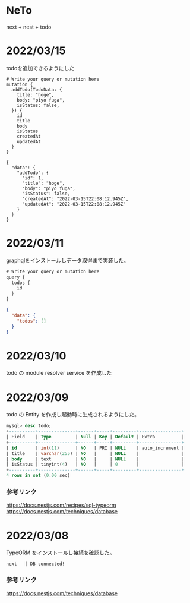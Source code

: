 # NeTo
next + nest + todo

# 2022/03/15
todoを追加できるようにした
```
# Write your query or mutation here
mutation {
  addTodo(TodoData: {
    title: "hoge",
    body: "piyo fuga",
    isStatus: false,
  }) {
    id
    title
    body
    isStatus
    createdAt
    updatedAt
  }
}
```

```
{
  "data": {
    "addTodo": {
      "id": 1,
      "title": "hoge",
      "body": "piyo fuga",
      "isStatus": false,
      "createdAt": "2022-03-15T22:08:12.945Z",
      "updatedAt": "2022-03-15T22:08:12.945Z"
    }
  }
}
```

# 2022/03/11
graphqlをインストールしデータ取得まで実装した。

```js
# Write your query or mutation here
query {
  todos {
    id
  }
}
```

```json
{
  "data": {
    "todos": []
  }
}
```

# 2022/03/10
todo の module resolver service を作成した

# 2022/03/09
todo の Entity を作成し起動時に生成されるようにした。

```sql
mysql> desc todo;
+----------+--------------+------+-----+---------+----------------+
| Field    | Type         | Null | Key | Default | Extra          |
+----------+--------------+------+-----+---------+----------------+
| id       | int(11)      | NO   | PRI | NULL    | auto_increment |
| title    | varchar(255) | NO   |     | NULL    |                |
| body     | text         | NO   |     | NULL    |                |
| isStatus | tinyint(4)   | NO   |     | 0       |                |
+----------+--------------+------+-----+---------+----------------+
4 rows in set (0.00 sec)
```

### 参考リンク
https://docs.nestjs.com/recipes/sql-typeorm
https://docs.nestjs.com/techniques/database

# 2022/03/08
TypeORM をインストールし接続を確認した。
```
next   | DB connected!
```

### 参考リンク
https://docs.nestjs.com/techniques/database
